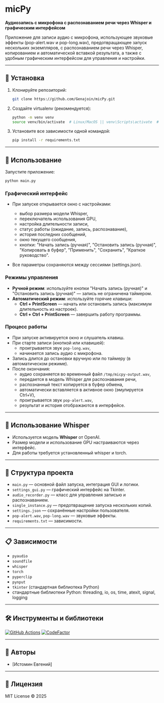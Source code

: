 # micPy

**Аудиозапись с микрофона с распознаванием речи через Whisper и графическим интерфейсом**

Приложение для записи аудио с микрофона, использующее звуковые эффекты (pop-alert.wav и pop-long.wav), предотвращающее запуск нескольких экземпляров, с распознаванием речи через Whisper, копированием и автоматической вставкой результата, а также с удобным графическим интерфейсом для управления и настройки.

---

## 🚀 Установка

1. Клонируйте репозиторий:
   ```bash
   git clone https://github.com/Genajoin/micPy.git
   ```
2. Создайте virtualenv (рекомендуется):
   ```bash
   python -m venv venv
   source venv/bin/activate  # Linux/MacOS || venv\Scripts\activate  # Windows
   ```
3. Установите все зависимости одной командой:
   ```bash
   pip install -r requirements.txt
   ```

---

## 📱 Использование

Запустите приложение:
```bash
python main.py
```

### Графический интерфейс

- При запуске открывается окно с настройками:
  - выбор размера модели Whisper,
  - переключатель использования GPU,
  - настройка длительности записи,
  - статус работы (ожидание, запись, распознавание),
  - история последних сообщений,
  - окно текущего сообщения,
  - кнопки: "Начать запись (ручная)", "Остановить запись (ручная)", "Копировать в буфер", "Применить", "Сохранить", "Краткое руководство".

- Все параметры сохраняются между сессиями (settings.json).

### Режимы управления

- **Ручной режим**: используйте кнопки "Начать запись (ручная)" и "Остановить запись (ручная)" — запись не ограничена таймером.
- **Автоматический режим**: используйте горячие клавиши:
  - **Ctrl + PrintScreen** — начать или остановить запись (максимум длительность из настроек).
  - **Ctrl + Ctrl + PrintScreen** — завершить работу программы.

### Процесс работы

- При запуске активируется окно и слушатель клавиш.
- При старте записи (кнопкой или клавишей):
  - проигрывается звук `pop-long.wav`,
  - начинается запись аудио с микрофона.
- Запись длится до остановки вручную или по таймеру (в автоматическом режиме).
- После окончания:
  - аудио сохраняется во временный файл `/tmp/micpy-output.wav`,
  - передается в модель Whisper для распознавания речи,
  - распознанный текст копируется в буфер обмена,
  - автоматически вставляется в активное окно (эмулируется Ctrl+V),
  - проигрывается звук `pop-alert.wav`,
  - результат и история отображаются в интерфейсе.

---

## 🧠 Использование Whisper

- Используется модель **Whisper** от OpenAI.
- Размер модели и использование GPU настраиваются через интерфейс.
- Для работы требуется установленный whisper и torch.

---

## 📂 Структура проекта

- `main.py` — основной файл запуска, интеграция GUI и логики.
- `settings_gui.py` — графический интерфейс на Tkinter.
- `audio_recorder.py` — класс для управления записью и распознаванием.
- `single_instance.py` — предотвращение запуска нескольких копий.
- `settings.json` — сохранённые настройки пользователя.
- `pop-alert.wav`, `pop-long.wav` — звуковые эффекты.
- `requirements.txt` — зависимости.

---

## 📋 Зависимости

- `pyaudio`
- `soundfile`
- `whisper`
- `torch`
- `pyperclip`
- `pynput`
- `tkinter` (стандартная библиотека Python)
- стандартные библиотеки Python: threading, io, os, time, atexit, signal, logging

---

## 🛠️ Инструменты и библиотеки
[![GitHub Actions](https://img.shields.io/github/actions/workflow/status/Genajoin/micPy/bandit.yml)](https://github.com/Genajoin/micPy/actions)
[![CodeFactor](https://img.shields.io/codefactor/grade/github/Genajoin/micPy?style=flat-square)](https://www.codefactor.io/repository/github/Genajoin/micPy)

---

## 👤 Авторы

- [Истомин Евгений]

---

## 📜 Лицензия

MIT License © 2025